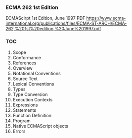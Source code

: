 ### ECMA 262 1st Edition
ECMAScirpt 1st Edition, June 1997
PDF
https://www.ecma-international.org/publications/files/ECMA-ST-ARCH/ECMA-262,%201st%20edition,%20June%201997.pdf

### TOC
1. Scope
2. Conformance
3. References
4. Overview
5. Notational Conventions
6. Source Text
7. Lexical Conventions
8. Types
9. Type Conversion
10. Execution Contexts
11. Expressions
12. Statements
13. Function Definition
14. Program
15. Native ECMAScript objects
16. Errors